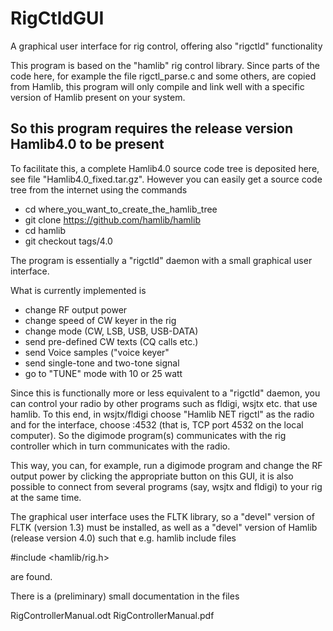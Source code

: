 # RigCtldGUI
A graphical user interface for rig control, offering also "rigctld" functionality

This program is based on the "hamlib" rig control library. Since parts of the code here,
for example the file rigctl_parse.c and some others, are copied from Hamlib, this program
will only compile and link well with a specific version of Hamlib present on your system.

So this program requires the release version Hamlib4.0 to be present
--------------------------------------------------------------------

To facilitate this, a complete Hamlib4.0 source code tree is deposited here,
see file "Hamlib4.0_fixed.tar.gz". However you can easily get a source code
tree from the internet using the commands

  - cd where_you_want_to_create_the_hamlib_tree
  - git clone https://github.com/hamlib/hamlib
  - cd hamlib
  - git checkout tags/4.0

The program is essentially a "rigctld" daemon with a small graphical user interface.

What is currently implemented is

- change RF output power
- change speed of CW keyer in the rig
- change mode (CW, LSB, USB, USB-DATA)
- send pre-defined CW texts (CQ calls etc.)
- send Voice samples ("voice keyer"
- send single-tone and two-tone signal
- go to "TUNE" mode with 10 or 25 watt

Since this is functionally more or less equivalent to a "rigctld" daemon,
you can control your radio by other programs such as fldigi, wsjtx etc. that use
hamlib. To this end, in wsjtx/fldigi choose
"Hamlib NET rigctl" as the radio and for the interface, choose :4532 (that is,
TCP port 4532 on the local computer). So the digimode program(s) communicates with
the rig controller which in turn communicates with the radio.

This way, you can, for example, run a digimode program and change the RF output power
by clicking the appropriate button on this GUI, it is also possible to connect from
several programs (say, wsjtx and fldigi) to your rig at the same time.

The graphical user interface uses the FLTK library, so a "devel" version of FLTK
(version 1.3) must be installed, as well as a "devel" version of Hamlib (release
version 4.0) such that e.g. hamlib include files

#include <hamlib/rig.h>

are found.

There is a (preliminary) small documentation in the files

RigControllerManual.odt
RigControllerManual.pdf



